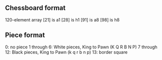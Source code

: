 ## Chessboard format
120-element array
[21] is a1
[28] is h1
[91] is a8
[98] is h8

## Piece format
0: no piece
1 through 6: White pieces, King to Pawn (K Q R B N P)
7 through 12: Black pieces, King to Pawn (k q r b n p)
13: border square